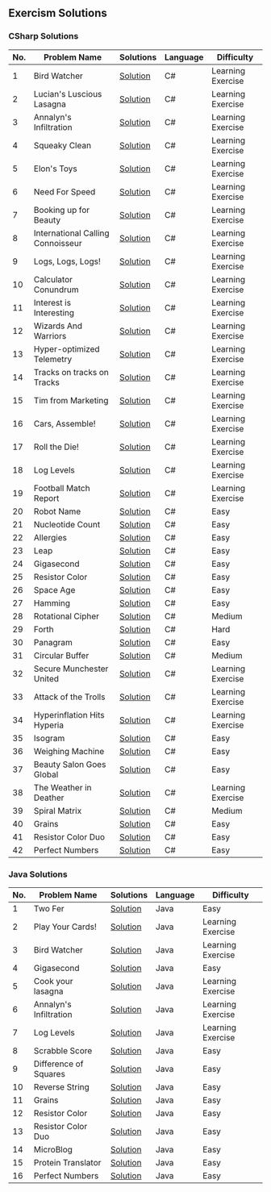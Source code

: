 ﻿
## Exercism Solutions

### CSharp Solutions
| No. | Problem Name                      | Solutions                                                                                                                                                                  | Language | Difficulty        |
|-----|-----------------------------------|----------------------------------------------------------------------------------------------------------------------------------------------------------------------------|----------|-------------------|
| 1   | Bird Watcher                      | [Solution](https://github.com/bartoszclapinski/AIO-Algorithms-And-Solutions/blob/main/Aio-Algorithms-And-Solutions/Solutions/Exercism/CSharp/BirdCount.cs)                 | C#       | Learning Exercise |
| 2   | Lucian's Luscious Lasagna         | [Solution](https://github.com/bartoszclapinski/AIO-Algorithms-And-Solutions/blob/main/Aio-Algorithms-And-Solutions/Solutions/Exercism/CSharp/Lasagna.cs)                   | C#       | Learning Exercise |
| 3   | Annalyn's Infiltration            | [Solution](https://github.com/bartoszclapinski/AIO-Algorithms-And-Solutions/blob/main/Aio-Algorithms-And-Solutions/Solutions/Exercism/CSharp/QuestLogic.cs)                | C#       | Learning Exercise |
| 4   | Squeaky Clean                     | [Solution](https://github.com/bartoszclapinski/AIO-Algorithms-And-Solutions/blob/main/Aio-Algorithms-And-Solutions/Solutions/Exercism/CSharp/Identifier.cs)                | C#       | Learning Exercise |
| 5   | Elon's Toys                       | [Solution](https://github.com/bartoszclapinski/AIO-Algorithms-And-Solutions/blob/main/Aio-Algorithms-And-Solutions/Solutions/Exercism/CSharp/RemoteControlCar.cs)          | C#       | Learning Exercise |
| 6   | Need For Speed                    | [Solution](https://github.com/bartoszclapinski/AIO-Algorithms-And-Solutions/blob/main/Aio-Algorithms-And-Solutions/Solutions/Exercism/CSharp/NeedForSpeed/)                | C#       | Learning Exercise |
| 7   | Booking up for Beauty             | [Solution](https://github.com/bartoszclapinski/AIO-Algorithms-And-Solutions/blob/main/Aio-Algorithms-And-Solutions/Solutions/Exercism/CSharp/Appointment.cs)               | C#       | Learning Exercise |
| 8   | International Calling Connoisseur | [Solution](https://github.com/bartoszclapinski/AIO-Algorithms-And-Solutions/blob/main/Aio-Algorithms-And-Solutions/Solutions/Exercism/CSharp/DialingCodes.cs)              | C#       | Learning Exercise |
| 9   | Logs, Logs, Logs!                 | [Solution](https://github.com/bartoszclapinski/AIO-Algorithms-And-Solutions/blob/main/Aio-Algorithms-And-Solutions/Solutions/Exercism/CSharp/LogsLogsLogs/)                | C#       | Learning Exercise |
| 10  | Calculator Conundrum              | [Solution](https://github.com/bartoszclapinski/AIO-Algorithms-And-Solutions/blob/main/Aio-Algorithms-And-Solutions/Solutions/Exercism/CSharp/SimpleCalculator.cs)          | C#       | Learning Exercise |
| 11  | Interest is Interesting           | [Solution](https://github.com/bartoszclapinski/AIO-Algorithms-And-Solutions/blob/main/Aio-Algorithms-And-Solutions/Solutions/Exercism/CSharp/SavingsAccount.cs)            | C#       | Learning Exercise |
| 12  | Wizards And Warriors              | [Solution](https://github.com/bartoszclapinski/AIO-Algorithms-And-Solutions/blob/main/Aio-Algorithms-And-Solutions/Solutions/Exercism/CSharp/WizardsAndWarriors)           | C#       | Learning Exercise |
| 13  | Hyper-optimized Telemetry         | [Solution](https://github.com/bartoszclapinski/AIO-Algorithms-And-Solutions/blob/main/Aio-Algorithms-And-Solutions/Solutions/Exercism/CSharp/TelemetryBuffer.cs)           | C#       | Learning Exercise |
| 14  | Tracks on tracks on Tracks        | [Solution](https://github.com/bartoszclapinski/AIO-Algorithms-And-Solutions/blob/main/Aio-Algorithms-And-Solutions/Solutions/Exercism/CSharp/Languages.cs)                 | C#       | Learning Exercise |
| 15  | Tim from Marketing                | [Solution](https://github.com/bartoszclapinski/AIO-Algorithms-And-Solutions/blob/main/Aio-Algorithms-And-Solutions/Solutions/Exercism/CSharp/Badge.cs)                     | C#       | Learning Exercise |
| 16  | Cars, Assemble!                   | [Solution](https://github.com/bartoszclapinski/AIO-Algorithms-And-Solutions/blob/main/Aio-Algorithms-And-Solutions/Solutions/Exercism/CSharp/Assemblyline.cs)              | C#       | Learning Exercise |
| 17  | Roll the Die!                     | [Solution](https://github.com/bartoszclapinski/AIO-Algorithms-And-Solutions/blob/main/Aio-Algorithms-And-Solutions/Solutions/Exercism/CSharp/Player.cs)                    | C#       | Learning Exercise |
| 18  | Log Levels                        | [Solution](https://github.com/bartoszclapinski/AIO-Algorithms-And-Solutions/blob/main/Aio-Algorithms-And-Solutions/Solutions/Exercism/CSharp/LogLine.cs)                   | C#       | Learning Exercise |
| 19  | Football Match Report             | [Solution](https://github.com/bartoszclapinski/AIO-Algorithms-And-Solutions/blob/main/Aio-Algorithms-And-Solutions/Solutions/Exercism/CSharp/FootballMatchReport/)         | C#       | Learning Exercise |
| 20  | Robot Name                        | [Solution](https://github.com/bartoszclapinski/AIO-Algorithms-And-Solutions/blob/main/Aio-Algorithms-And-Solutions/Solutions/Exercism/CSharp/Robot.cs)                     | C#       | Easy              |
| 21  | Nucleotide Count                  | [Solution](https://github.com/bartoszclapinski/AIO-Algorithms-And-Solutions/blob/main/Aio-Algorithms-And-Solutions/Solutions/Exercism/CSharp/NucleotideCount.cs)           | C#       | Easy              |
| 22  | Allergies                         | [Solution](https://github.com/bartoszclapinski/AIO-Algorithms-And-Solutions/blob/main/Aio-Algorithms-And-Solutions/Solutions/Exercism/CSharp/Allergies/)                   | C#       | Easy              |
| 23  | Leap                              | [Solution](https://github.com/bartoszclapinski/AIO-Algorithms-And-Solutions/blob/main/Aio-Algorithms-And-Solutions/Solutions/Exercism/CSharp/Leap.cs)                      | C#       | Easy              |
| 24  | Gigasecond                        | [Solution](https://github.com/bartoszclapinski/AIO-Algorithms-And-Solutions/blob/main/Aio-Algorithms-And-Solutions/Solutions/Exercism/CSharp/Gigasecond.cs)                | C#       | Easy              |
| 25  | Resistor Color                    | [Solution](https://github.com/bartoszclapinski/AIO-Algorithms-And-Solutions/blob/main/Aio-Algorithms-And-Solutions/Solutions/Exercism/CSharp/ResistorColor.cs)             | C#       | Easy              |
| 26  | Space Age                         | [Solution](https://github.com/bartoszclapinski/AIO-Algorithms-And-Solutions/blob/main/Aio-Algorithms-And-Solutions/Solutions/Exercism/CSharp/SpaceAge.cs)                  | C#       | Easy              |
| 27  | Hamming                           | [Solution](https://github.com/bartoszclapinski/AIO-Algorithms-And-Solutions/blob/main/Aio-Algorithms-And-Solutions/Solutions/Exercism/CSharp/Hamming.cs)                   | C#       | Easy              |
| 28  | Rotational Cipher                 | [Solution](https://github.com/bartoszclapinski/AIO-Algorithms-And-Solutions/blob/main/Aio-Algorithms-And-Solutions/Solutions/Exercism/CSharp/RotationalCipher.cs)          | C#       | Medium            |
| 29  | Forth                             | [Solution](https://github.com/bartoszclapinski/AIO-Algorithms-And-Solutions/blob/main/Aio-Algorithms-And-Solutions/Solutions/Exercism/CSharp/Forth.cs)                     | C#       | Hard              |
| 30  | Panagram                          | [Solution](https://github.com/bartoszclapinski/AIO-Algorithms-And-Solutions/blob/main/Aio-Algorithms-And-Solutions/Solutions/Exercism/CSharp/Panagram.cs)                  | C#       | Easy              |
| 31  | Circular Buffer                   | [Solution](https://github.com/bartoszclapinski/AIO-Algorithms-And-Solutions/blob/main/Aio-Algorithms-And-Solutions/Solutions/Exercism/CSharp/CircularBuffer.cs)            | C#       | Medium            |
| 32  | Secure Munchester United          | [Solution](https://github.com/bartoszclapinski/AIO-Algorithms-And-Solutions/blob/main/Aio-Algorithms-And-Solutions/Solutions/Exercism/CSharp/SecureMunchesterUnited.cs)    | C#       | Learning Exercise |
| 33  | Attack of the Trolls              | [Solution](https://github.com/bartoszclapinski/AIO-Algorithms-And-Solutions/blob/main/Aio-Algorithms-And-Solutions/Solutions/Exercism/CSharp/SecureMunchesterUnited.cs)    | C#       | Learning Exercise |
| 34  | Hyperinflation Hits Hyperia       | [Solution](https://github.com/bartoszclapinski/AIO-Algorithms-And-Solutions/blob/main/Aio-Algorithms-And-Solutions/Solutions/Exercism/CSharp/HyperinflationHitsHyperia.cs) | C#       | Learning Exercise |
| 35  | Isogram                           | [Solution](https://github.com/bartoszclapinski/AIO-Algorithms-And-Solutions/blob/main/Aio-Algorithms-And-Solutions/Solutions/Exercism/CSharp/Isogram.cs)                   | C#       | Easy              |
| 36  | Weighing Machine                  | [Solution](https://github.com/bartoszclapinski/AIO-Algorithms-And-Solutions/blob/main/Aio-Algorithms-And-Solutions/Solutions/Exercism/CSharp/WeighingMachine.cs)           | C#       | Easy              |
| 37  | Beauty Salon Goes Global          | [Solution](https://github.com/bartoszclapinski/AIO-Algorithms-And-Solutions/blob/main/Aio-Algorithms-And-Solutions/Solutions/Exercism/CSharp/BeautySalonGoesGlobal/)       | C#       | Easy              |
| 38  | The Weather in Deather            | [Solution](https://github.com/bartoszclapinski/AIO-Algorithms-And-Solutions/blob/main/Aio-Algorithms-And-Solutions/Solutions/Exercism/CSharp/TheWeatherInDeather.cs)       | C#       | Learning Exercise |
| 39  | Spiral Matrix                     | [Solution](https://github.com/bartoszclapinski/AIO-Algorithms-And-Solutions/blob/main/Aio-Algorithms-And-Solutions/Solutions/Exercism/CSharp/SpiralMatrix.cs)              | C#       | Medium            |
| 40  | Grains                            | [Solution](https://github.com/bartoszclapinski/AIO-Algorithms-And-Solutions/blob/main/Aio-Algorithms-And-Solutions/Solutions/Exercism/CSharp/Grains.cs)                    | C#       | Easy              |
| 41  | Resistor Color Duo                | [Solution](https://github.com/bartoszclapinski/AIO-Algorithms-And-Solutions/blob/main/Aio-Algorithms-And-Solutions/Solutions/Exercism/CSharp/ResistorColorDuo.cs)          | C#       | Easy              |
| 42  | Perfect Numbers                   | [Solution](https://github.com/bartoszclapinski/AIO-Algorithms-And-Solutions/blob/main/Aio-Algorithms-And-Solutions/Solutions/Exercism/CSharp/PerfectNumbers.cs)            | C#       | Easy              |



### Java Solutions
| No. | Problem Name           | Solutions                                                                                                                                                                      | Language | Difficulty        |
|-----|------------------------|--------------------------------------------------------------------------------------------------------------------------------------------------------------------------------|----------|-------------------|
| 1   | Two Fer                | [Solution](https://github.com/bartoszclapinski/AIO-Algorithms-And-Solutions/blob/main/Aio-Algorithms-And-Solutions/Solutions/Exercism/Java/Twofer.java)                        | Java     | Easy              |
| 2   | Play Your Cards!       | [Solution](https://github.com/bartoszclapinski/AIO-Algorithms-And-Solutions/blob/main/Aio-Algorithms-And-Solutions/Solutions/Exercism/Java/Blackjack.java)                     | Java     | Learning Exercise |
| 3   | Bird Watcher           | [Solution](https://github.com/bartoszclapinski/AIO-Algorithms-And-Solutions/blob/main/Aio-Algorithms-And-Solutions/Solutions/Exercism/Java/BirdWatcher.java)                   | Java     | Learning Exercise |
| 4   | Gigasecond             | [Solution](https://github.com/bartoszclapinski/AIO-Algorithms-And-Solutions/blob/main/Aio-Algorithms-And-Solutions/Solutions/Exercism/Java/Gigasecond.java)                    | Java     | Easy              |
| 5   | Cook your lasagna      | [Solution](https://github.com/bartoszclapinski/AIO-Algorithms-And-Solutions/blob/main/Aio-Algorithms-And-Solutions/Solutions/Exercism/Java/Lasagna.java)                       | Java     | Learning Exercise |
| 6   | Annalyn's Infiltration | [Solution](https://github.com/bartoszclapinski/AIO-Algorithms-And-Solutions/blob/main/Aio-Algorithms-And-Solutions/Solutions/Exercism/Java/AnnalynsInfiltration.java)          | Java     | Learning Exercise |
| 7   | Log Levels             | [Solution](https://github.com/bartoszclapinski/AIO-Algorithms-And-Solutions/blob/main/Aio-Algorithms-And-Solutions/Solutions/Exercism/Java/LogLevels.java)                     | Java     | Learning Exercise |
| 8   | Scrabble Score         | [Solution](https://github.com/bartoszclapinski/AIO-Algorithms-And-Solutions/blob/main/Aio-Algorithms-And-Solutions/Solutions/Exercism/Java/Scrabble.java)                      | Java     | Easy              |
| 9   | Difference of Squares  | [Solution](https://github.com/bartoszclapinski/AIO-Algorithms-And-Solutions/blob/main/Aio-Algorithms-And-Solutions/Solutions/Exercism/Java/DifferenceOfSquaresCalculator.java) | Java     | Easy              |
| 10  | Reverse String         | [Solution](https://github.com/bartoszclapinski/AIO-Algorithms-And-Solutions/blob/main/Aio-Algorithms-And-Solutions/Solutions/Exercism/Java/ReverseString.java)                 | Java     | Easy              |
| 11  | Grains                 | [Solution](https://github.com/bartoszclapinski/AIO-Algorithms-And-Solutions/blob/main/Aio-Algorithms-And-Solutions/Solutions/Exercism/Java/Grains.java)                        | Java     | Easy              |
| 12  | Resistor Color         | [Solution](https://github.com/bartoszclapinski/AIO-Algorithms-And-Solutions/blob/main/Aio-Algorithms-And-Solutions/Solutions/Exercism/Java/ResistorColor.java)                 | Java     | Easy              |
| 13  | Resistor Color Duo     | [Solution](https://github.com/bartoszclapinski/AIO-Algorithms-And-Solutions/blob/main/Aio-Algorithms-And-Solutions/Solutions/Exercism/Java/ResistorColorDuo.java)              | Java     | Easy              |
| 14  | MicroBlog              | [Solution](https://github.com/bartoszclapinski/AIO-Algorithms-And-Solutions/blob/main/Aio-Algorithms-And-Solutions/Solutions/Exercism/Java/MicroBlog.java)                     | Java     | Easy              |
| 15  | Protein Translator     | [Solution](https://github.com/bartoszclapinski/AIO-Algorithms-And-Solutions/blob/main/Aio-Algorithms-And-Solutions/Solutions/Exercism/Java/ProteinTranslator.java)             | Java     | Easy              |
| 16  | Perfect Numbers        | [Solution](https://github.com/bartoszclapinski/AIO-Algorithms-And-Solutions/blob/main/Aio-Algorithms-And-Solutions/Solutions/Exercism/Java/PerfectNumbers/)                    | Java     | Easy              |